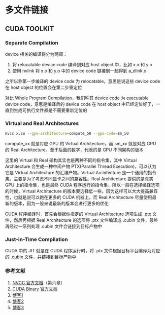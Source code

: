 # 多文件链接

## CUDA TOOLKIT

### Separate Compilation

device 相关的编译将分为两部：

1. 将 relocatable device code 编译到对应 host object 中，比如 x.o 和 y.o
2. 使用 nvlink 将 x.o 和 y.o 中的 device code 链接到一起得到 a_dlink.o

之所以称第一步编译的 device code 为 relocatable，意思是说这些 device code 在 host object 的位置会在第二步重定位

对比 Whole Program Compilation，我们称其 device code 为 executable device code，意思是编译后的 device code 在 host object 中已经定位好了，一直到生成可执行文件都是不需要重新定位的

### Virtual and Real Architectures

```bash
nvcc x.cu --gpu-architecture=compute_50 --gpu-code=sm_50
```

compute_xx 就是对应 GPU 的 Virtual Architecture，而 sm_xx 就是对应 GPU 的 Real Architecture。至于后面的数字，代表的是 GPU 不同架构的版本

这里的 Virtual 和 Real 架构其实也是两种不同的指令集，其中 Virtual Architecture 会生成一种中间产物 PTX(Parallel Thread Execution)，可以认为它是 Virtual Architecture 的汇编产物。Virtual Architecture 是一个通用的指令集，主要是为了考虑不同显卡之间的兼容性。Real Architecture 提供的是真实 GPU 上的指令集，也是最终 CUDA 程序运行的指令集。所以一般在选择编译选项的时候，Virtual Architecture 的版本要选择低一些，因为这样可以大大提高兼容性，也就是说可以跑在更多的 CUDA 机器上。而 Real Architecture 尽量使用最新的版本，因为一般来说最新的版本会进行更多的优化

CUDA 程序编译时，首先会根据你指定的 Virtual Architecture 选项生成 .ptx 文件，然后再根据 Real Architecture 的选项将 .ptx 文件编译成 .cubin 文件，最终再经过一系列处理 .cubin 文件会链接到目标产物中

### Just-in-Time Compilation

CUDA 中的 JIT 就是在 CUDA 程序运行时，将 .ptx 文件根据目标平台编译为对应的 .cubin 文件，并链接到目标产物中

### 参考文献

1. [NVCC 官方文档](https://docs.nvidia.com/cuda/cuda-compiler-driver-nvcc/index.html#examples)（第六章）
2. [CUDA Binary 官方文档](https://docs.nvidia.com/cuda/cuda-binary-utilities/index.html)
3. [博客1](https://polobymulberry.github.io/2019/03/04/CUDA%E5%AD%A6%E4%B9%A0%E7%B3%BB%E5%88%97(1)%20%7C%20%E7%BC%96%E8%AF%91%E9%93%BE%E6%8E%A5%E7%AF%87/)
4. [博客2](https://blog.csdn.net/jinking01/article/details/105388149)
5. [博客3](https://tech.meituan.com/2015/01/22/linker.html)
